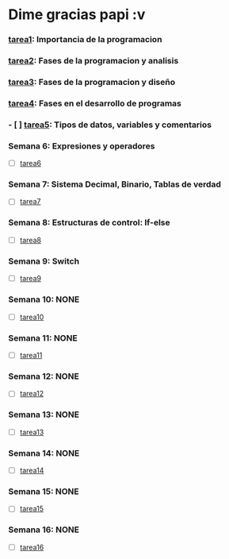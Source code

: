 # Dime gracias papi :v


### [tarea1](SEMANA1/README.md): Importancia de la programacion

### [tarea2](SEMANA2/README.md): Fases de la programacion y analisis

### [tarea3](SEMANA3/README.md): Fases de la programacion y diseño

### [tarea4](SEMANA4/README.md): Fases en el desarrollo de programas

### - [ ] [tarea5](SEMANA5/README.md): Tipos de datos, variables y comentarios


### Semana 6: Expresiones y operadores
- [ ] [tarea6](SEMANA6/README.md)

### Semana 7: Sistema Decimal, Binario, Tablas de verdad
- [ ] [tarea7](SEMANA7/README.md)

### Semana 8: Estructuras de control: If-else
- [ ] [tarea8](SEMANA8/README.md)

### Semana 9: Switch
- [ ] [tarea9](SEMANA9/README.md)

### Semana 10: NONE
- [ ] [tarea10](SEMANA10/README.md)

### Semana 11: NONE
- [ ] [tarea11](SEMANA11/README.md)

### Semana 12: NONE
- [ ] [tarea12](SEMANA12/README.md)

### Semana 13: NONE
- [ ] [tarea13](SEMANA13/README.md)

### Semana 14: NONE
- [ ] [tarea14](SEMANA14/README.md)

### Semana 15: NONE
- [ ] [tarea15](SEMANA15/README.md)

### Semana 16: NONE
- [ ] [tarea16](SEMANA16/README.md)
